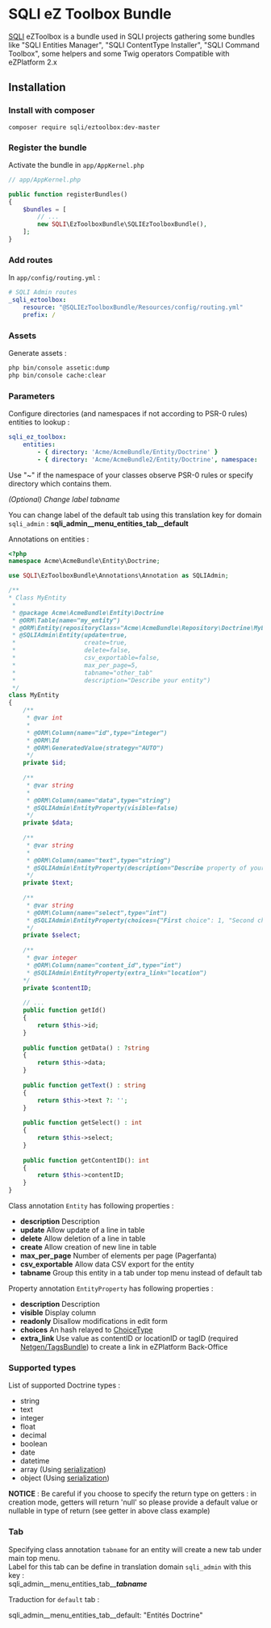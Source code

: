 SQLI eZ Toolbox Bundle
========================================

[SQLI](http://www.sqli.com) eZToolbox is a bundle used in SQLI projects gathering some bundles like "SQLI Entities Manager", "SQLI ContentType Installer", "SQLI Command Toolbox", some helpers and some Twig operators
Compatible with eZPlatform 2.x

Installation
------------

### Install with composer
```
composer require sqli/eztoolbox:dev-master
```

### Register the bundle

Activate the bundle in `app/AppKernel.php`

```php
// app/AppKernel.php

public function registerBundles()
{
    $bundles = [
        // ...
        new SQLI\EzToolboxBundle\SQLIEzToolboxBundle(),
    ];
}
```

### Add routes

In `app/config/routing.yml` :

```yml
# SQLI Admin routes
_sqli_eztoolbox:
    resource: "@SQLIEzToolboxBundle/Resources/config/routing.yml"
    prefix: /
```

### Assets

Generate assets :
```bash
php bin/console assetic:dump
php bin/console cache:clear
```

### Parameters

Configure directories (and namespaces if not according to PSR-0 rules) entities to lookup :

```yml
sqli_ez_toolbox:
    entities:
        - { directory: 'Acme/AcmeBundle/Entity/Doctrine' }
        - { directory: 'Acme/AcmeBundle2/Entity/Doctrine', namespace: 'Acme\AcmeBundle2NoPSR0\ORM\Doctrine' }
```
Use "~" if the namespace of your classes observe PSR-0 rules or specify directory which contains them.

*(Optional) Change label tabname*

You can change label of the default tab using this translation key for domain `sqli_admin` : **sqli_admin__menu_entities_tab__default**

Annotations on entities :

```php
<?php
namespace Acme\AcmeBundle\Entity\Doctrine;

use SQLI\EzToolboxBundle\Annotations\Annotation as SQLIAdmin;

/**
* Class MyEntity
 * 
 * @package Acme\AcmeBundle\Entity\Doctrine
 * @ORM\Table(name="my_entity")
 * @ORM\Entity(repositoryClass="Acme\AcmeBundle\Repository\Doctrine\MyEntityRepository")
 * @SQLIAdmin\Entity(update=true,
 *                   create=true,
 *                   delete=false,
 *                   csv_exportable=false,
 *                   max_per_page=5,
 *                   tabname="other_tab"
 *                   description="Describe your entity")
 */
class MyEntity
{
    /**
     * @var int
     *
     * @ORM\Column(name="id",type="integer")
     * @ORM\Id
     * @ORM\GeneratedValue(strategy="AUTO")
     */
    private $id;
    
    /**
     * @var string
     *
     * @ORM\Column(name="data",type="string")
     * @SQLIAdmin\EntityProperty(visible=false)
     */
    private $data;
    
    /**
     * @var string
     * 
     * @ORM\Column(name="text",type="string")
     * @SQLIAdmin\EntityProperty(description="Describe property of your entity",readonly=true)
     */
    private $text;
    
    /**
     * @var string
     * @ORM\Column(name="select",type="int")
     * @SQLIAdmin\EntityProperty(choices={"First choice": 1, "Second choice": 2})
     */
    private $select;
    
    /**
     * @var integer
     * @ORM\Column(name="content_id",type="int")
     * @SQLIAdmin\EntityProperty(extra_link="location") 
    */
    private $contentID;
    
    // ...
    public function getId()
    {
        return $this->id;
    }
    
    public function getData() : ?string
    {
        return $this->data;
    }
    
    public function getText() : string 
    {
        return $this->text ?: '';
    }
    
    public function getSelect() : int
    {
        return $this->select;
    }
    
    public function getContentID(): int
    {
        return $this->contentID;
    }
}
```

Class annotation `Entity` has following properties :
- **description** Description
- **update** Allow update of a line in table
- **delete** Allow deletion of a line in table
- **create** Allow creation of new line in table
- **max_per_page** Number of elements per page (Pagerfanta)
- **csv_exportable** Allow data CSV export for the entity
- **tabname** Group this entity in a tab under top menu instead of default tab

Property annotation `EntityProperty` has following properties :
- **description** Description
- **visible** Display column
- **readonly** Disallow modifications in edit form
- **choices** An hash relayed to [ChoiceType](https://symfony.com/doc/current/reference/forms/types/choice.html#choices)
- **extra_link** Use value as contentID or locationID or tagID (required [Netgen/TagsBundle](https://packagist.org/packages/netgen/tagsbundle)) to create a link in eZPlatform Back-Office


### Supported types

List of supported Doctrine types :
- string
- text
- integer
- float
- decimal
- boolean
- date
- datetime
- array (Using [serialization](https://www.php.net/manual/en/language.oop5.serialization.php))
- object (Using [serialization](https://www.php.net/manual/en/language.oop5.serialization.php))

**NOTICE** : Be careful if you choose to specify the return type on getters : in creation mode, getters will return 'null' so please provide a default value or nullable in type of return (see getter in above class example)

### Tab

Specifying class annotation `tabname` for an entity will create a new tab under main top menu.  
Label for this tab can be define in translation domain `sqli_admin` with this key :  
sqli_admin__menu_entities_tab__***tabname***

Traduction for `default` tab :

sqli_admin__menu_entities_tab__default: "Entités Doctrine"